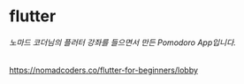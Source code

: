 # flutter

###### 노마드 코더님의 플러터 강좌를 들으면서 만든 Pomodoro App입니다. 
https://nomadcoders.co/flutter-for-beginners/lobby
